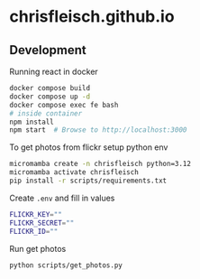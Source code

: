 # chrisfleisch.github.io

## Development

Running react in docker

```bash
docker compose build
docker compose up -d
docker compose exec fe bash
# inside container
npm install
npm start  # Browse to http://localhost:3000
```

To get photos from flickr setup python env

```bash
micromamba create -n chrisfleisch python=3.12
micromamba activate chrisfleisch
pip install -r scripts/requirements.txt
```

Create `.env` and fill in values

```bash
FLICKR_KEY=""
FLICKR_SECRET=""
FLICKR_ID=""
```

Run get photos

```bash
python scripts/get_photos.py
```
